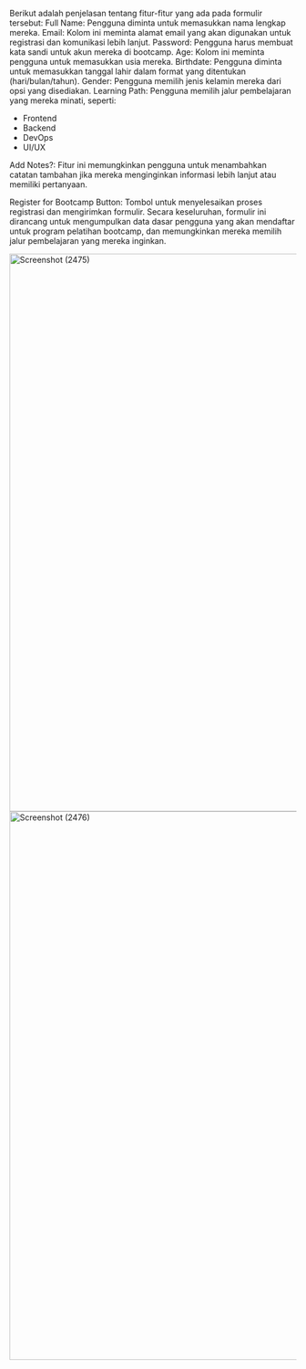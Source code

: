 Berikut adalah penjelasan tentang fitur-fitur yang ada pada formulir tersebut:
Full Name: Pengguna diminta untuk memasukkan nama lengkap mereka.
Email: Kolom ini meminta alamat email yang akan digunakan untuk registrasi dan komunikasi lebih lanjut.
Password: Pengguna harus membuat kata sandi untuk akun mereka di bootcamp.
Age: Kolom ini meminta pengguna untuk memasukkan usia mereka.
Birthdate: Pengguna diminta untuk memasukkan tanggal lahir dalam format yang ditentukan (hari/bulan/tahun).
Gender: Pengguna memilih jenis kelamin mereka dari opsi yang disediakan.
Learning Path: Pengguna memilih jalur pembelajaran yang mereka minati, seperti:
- Frontend
- Backend
- DevOps
- UI/UX

Add Notes?: Fitur ini memungkinkan pengguna untuk menambahkan catatan tambahan jika mereka menginginkan informasi lebih lanjut atau memiliki pertanyaan.

Register for Bootcamp Button: Tombol untuk menyelesaikan proses registrasi dan mengirimkan formulir. Secara keseluruhan, formulir ini dirancang untuk mengumpulkan data dasar pengguna yang akan mendaftar untuk program pelatihan bootcamp, dan memungkinkan mereka memilih jalur pembelajaran yang mereka inginkan.


<img width="1920" height="977" alt="Screenshot (2475)" src="https://github.com/user-attachments/assets/01f24a12-b6f9-4817-97b6-1e6327151fec" />
<img width="1920" height="961" alt="Screenshot (2476)" src="https://github.com/user-attachments/assets/83bca587-381b-450a-b589-db7b9aca3b32" />
